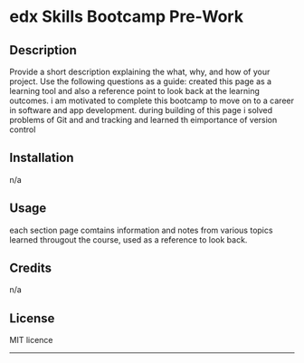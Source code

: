 # edx Skills Bootcamp Pre-Work

## Description

Provide a short description explaining the what, why, and how of your project. Use the following questions as a guide:
created this page as a learning tool and also a reference point to look back at the learning outcomes.
i am motivated to complete this bootcamp to move on to a career in software and app development.
during building of this page i solved problems of Git and and tracking and learned th eimportance of version control


## Installation

n/a

## Usage

each section page comtains information and notes from various topics learned througout the course, used as a reference to look back.

## Credits

n/a

## License

MIT licence

---
